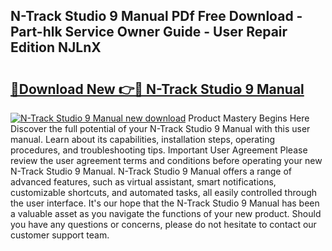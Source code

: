 ## N-Track Studio 9 Manual PDf Free Download - Part-hlk Service Owner Guide - User Repair Edition NJLnX

# <h2><a href="http://cf24496.oget.top/?id=N-Track+Studio+9+Manual">🔗Download New 👉🔴 N-Track Studio 9 Manual</a></h2>

[![N-Track Studio 9 Manual new download](https://i.imgur.com/5g1atiW.png)](http://cf24496.oget.top/?id=N-Track+Studio+9+Manual)
Product Mastery Begins Here Discover the full potential of your N-Track Studio 9 Manual with this user manual. Learn about its capabilities, installation steps, operating procedures, and troubleshooting tips. Important User Agreement Please review the user agreement terms and conditions before operating your new N-Track Studio 9 Manual. N-Track Studio 9 Manual offers a range of advanced features, such as virtual assistant, smart notifications, customizable shortcuts, and automated tasks, all easily controlled through the user interface. It's our hope that the N-Track Studio 9 Manual has been a valuable asset as you navigate the functions of your new product. Should you have any questions or concerns, please do not hesitate to contact our customer support team.
